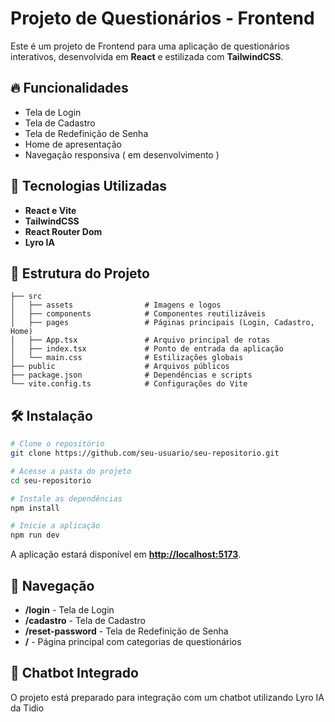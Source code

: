 # Projeto de Questionários - Frontend

Este é um projeto de Frontend para uma aplicação de questionários interativos, desenvolvida em **React** e estilizada com **TailwindCSS**.

## 🔥 Funcionalidades

* Tela de Login
* Tela de Cadastro
* Tela de Redefinição de Senha
* Home de apresentação
* Navegação responsiva ( em desenvolvimento )

## 🚀 Tecnologias Utilizadas

* **React e Vite**
* **TailwindCSS**
* **React Router Dom**
* **Lyro IA**

## 📂 Estrutura do Projeto

```
├── src
│   ├── assets                # Imagens e logos
│   ├── components            # Componentes reutilizáveis
│   ├── pages                 # Páginas principais (Login, Cadastro, Home)
│   ├── App.tsx               # Arquivo principal de rotas
│   ├── index.tsx             # Ponto de entrada da aplicação
│   └── main.css              # Estilizações globais
├── public                    # Arquivos públicos
├── package.json              # Dependências e scripts
└── vite.config.ts            # Configurações do Vite
```

## 🛠️ Instalação

```bash
# Clone o repositório
git clone https://github.com/seu-usuario/seu-repositorio.git

# Acesse a pasta do projeto
cd seu-repositorio

# Instale as dependências
npm install

# Inicie a aplicação
npm run dev
```

A aplicação estará disponível em **[http://localhost:5173](http://localhost:5173)**.

## 🔄 Navegação

* **/login** - Tela de Login
* **/cadastro** - Tela de Cadastro
* **/reset-password** - Tela de Redefinição de Senha
* **/** - Página principal com categorias de questionários

## 💬 Chatbot Integrado

O projeto está preparado para integração com um chatbot utilizando Lyro IA da Tidio
